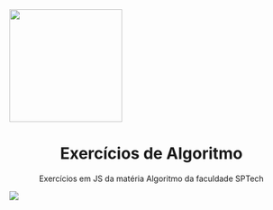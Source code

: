 <img src="https://miro.medium.com/max/1100/0*fcnL6h72kX6skH7H.jpeg" height="200px" style="size: cover">
<h1 align="center">Exercícios de Algoritmo</h1> 
<p align="center">Exercícios em JS da matéria Algoritmo da faculdade SPTech</p>
<div>
<img src="https://img.shields.io/badge/Made%20with-JavaScript-1f425f.svg">
</div>
